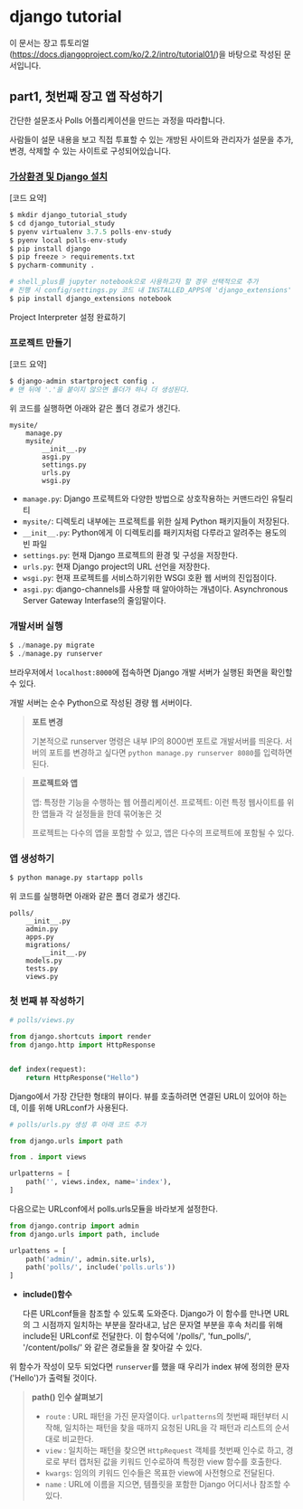 # django tutorial

이 문서는 장고 튜토리얼(https://docs.djangoproject.com/ko/2.2/intro/tutorial01/)을 바탕으로 작성된 문서입니다.



## part1, 첫번째 장고 앱 작성하기

간단한 설문조사 Polls 어플리케이션을 만드는 과정을 따라합니다.

사람들이 설문 내용을 보고 직접 투표할 수 있는 개방된 사이트와 관리자가 설문을 추가, 변경, 삭제할 수 있는 사이트로 구성되어있습니다.



### [가상환경 및 Django 설치](https://github.com/JEONGSUJI/TIL/blob/master/Django/Djangogirls_tutorial.md) 

[코드 요약]

```python
$ mkdir django_tutorial_study
$ cd django_tutorial_study
$ pyenv virtualenv 3.7.5 polls-env-study
$ pyenv local polls-env-study
$ pip install django
$ pip freeze > requirements.txt
$ pycharm-community .

# shell_plus를 jupyter notebook으로 사용하고자 할 경우 선택적으로 추가
# 진행 시 config/settings.py 코드 내 INSTALLED_APPS에 'django_extensions' 추가 필요
$ pip install django_extensions notebook
```

Project Interpreter 설정 완료하기



### 프로젝트 만들기

[코드 요약]

```python
$ django-admin startproject config .
# 맨 뒤에 '.'을 붙이지 않으면 폴더가 하나 더 생성된다.
```



위 코드를 실행하면 아래와 같은 폴더 경로가 생긴다.

```
mysite/
    manage.py
    mysite/
        __init__.py
        asgi.py
        settings.py
        urls.py
        wsgi.py
```

- `manage.py`:  Django 프로젝트와 다양한 방법으로 상호작용하는 커맨드라인 유틸리티
- `mysite/`: 디렉토리 내부에는 프로젝트를 위한 실제 Python 패키지들이 저장된다.
- `__init__.py`: Python에게 이 디렉토리를 패키지처럼 다루라고 알려주는 용도의 빈 파일
- `settings.py`: 현재 Django 프로젝트의 환경 및 구성을 저장한다.
- `urls.py`: 현재 Django project의 URL 선언을 저장한다.
- `wsgi.py`: 현재 프로젝트를 서비스하기위한 WSGI 호환 웹 서버의 진입점이다.
- `asgi.py`: django-channels를 사용할 때 알아야하는 개념이다. Asynchronous Server Gateway Interfase의 줄임말이다.



### 개발서버 실행

```python
$ ./manage.py migrate
$ ./manage.py runserver
```

브라우저에서 `localhost:8000`에 접속하면 Django 개발 서버가 실행된 화면을 확인할 수 있다.

개발 서버는 순수 Python으로 작성된 경량 웹 서버이다.



> **포트 변경**
>
> 기본적으로 runserver 명령은 내부 IP의 8000번 포트로 개발서버를 띄운다. 서버의 포트를 변경하고 싶다면 `python manage.py runserver 8080`를 입력하면 된다.



> **프로젝트와 앱**
>
> 앱: 특정한 기능을 수행하는 웹 어플리케이션. 프로젝트: 이런 특정 웹사이트를 위한 앱들과 각 설정들을 한데 묶어놓은 것
>
> 프로젝트는 다수의 앱을 포함할 수 있고, 앱은 다수의 프로젝트에 포함될 수 있다.



### 앱 생성하기

```python
$ python manage.py startapp polls
```



위 코드를 실행하면 아래와 같은 폴더 경로가 생긴다.

```
polls/
    __init__.py
    admin.py
    apps.py
    migrations/
        __init__.py
    models.py
    tests.py
    views.py
```



### 첫 번째 뷰 작성하기

```python
# polls/views.py

from django.shortcuts import render
from django.http import HttpResponse


def index(request):
    return HttpResponse("Hello")
```

Django에서 가장 간단한 형태의 뷰이다. 뷰를 호출하려면 연결된 URL이 있어야 하는데, 이를 위해 URLconf가 사용된다.



```python
# polls/urls.py 생성 후 아래 코드 추가

from django.urls import path

from . import views

urlpatterns = [
    path('', views.index, name='index'),
]
```



다음으로는 URLconf에서 polls.urls모듈을 바라보게 설정한다.

```python
from django.contrip import admin
from django.urls import path, include

urlpattens = [
    path('admin/', admin.site.urls),
    path('polls/', include('polls.urls'))
]
```



- **include()함수**

  다른 URLconf들을 참조할 수 있도록 도와준다. Django가 이 함수를 만나면 URL의 그 시점까지 일치하는 부분을 잘라내고, 남은 문자열 부분을 후속 처리를 위해 include된 URLconf로 전달한다. 이 함수덕에 '/polls/', 'fun_polls/', '/content/polls/' 와 같은 경로들을 잘 찾아갈 수 있다.



위 함수가 작성이 모두 되었다면 `runserver`를 했을 때 우리가 index 뷰에 정의한 문자('Hello')가 출력될 것이다.



> **path() 인수 살펴보기**
>
> - `route` : URL 패턴을 가진 문자열이다. `urlpatterns`의 첫번째 패턴부터 시작해, 일치하는 패턴을 찾을 때까지 요청된 URL을 각 패턴과 리스트의 순서대로 비교한다. 
> - `view` : 일치하는 패턴을 찾으면 `HttpRequest` 객체를 첫번째 인수로 하고, 경로로 부터 캡처된 값을 키워드 인수로하여 특정한 view 함수를 호출한다.
> - `kwargs`: 임의의 키워드 인수들은 목표한 view에 사전형으로 전달된다.
> - `name` : URL에 이름을 지으면, 템플릿을 포함한 Django 어디서나 참조할 수 있다.